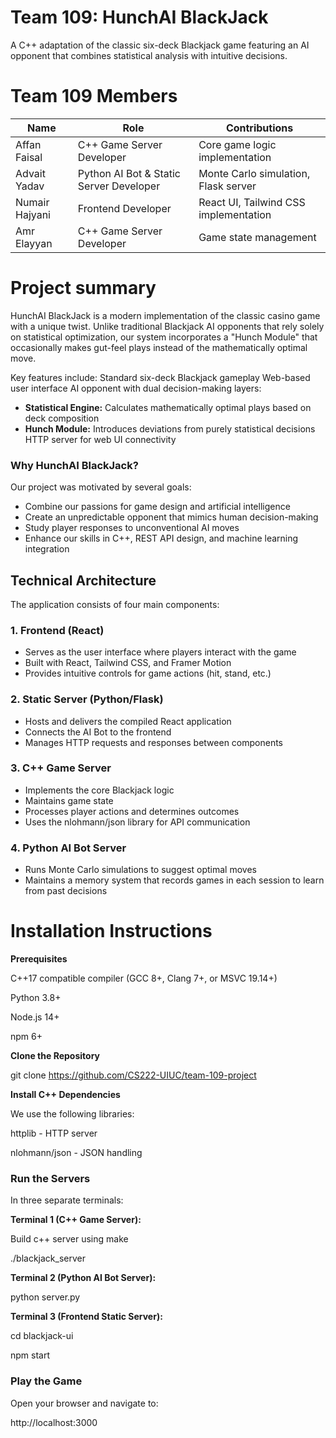 # Team 109: HunchAI BlackJack
A C++ adaptation of the classic six-deck Blackjack game featuring an AI opponent that combines statistical analysis with intuitive decisions.

# Team 109 Members

| Name | Role | Contributions |
|------|------|--------------|
| Affan Faisal | C++ Game Server Developer | Core game logic implementation |
| Advait Yadav | Python AI Bot & Static Server Developer | Monte Carlo simulation, Flask server |
| Numair Hajyani | Frontend Developer | React UI, Tailwind CSS implementation |
| Amr Elayyan | C++ Game Server Developer | Game state management |

# Project summary
HunchAI BlackJack is a modern implementation of the classic casino game with a unique twist. Unlike traditional Blackjack AI opponents that rely solely on statistical optimization, our system incorporates a "Hunch Module" that occasionally makes gut-feel plays instead of the mathematically optimal move.

Key features include:
Standard six-deck Blackjack gameplay
Web-based user interface
AI opponent with dual decision-making layers:
- **Statistical Engine:** Calculates mathematically optimal plays based on deck composition
- **Hunch Module:** Introduces deviations from purely statistical decisions
HTTP server for web UI connectivity

### Why HunchAI BlackJack?

Our project was motivated by several goals:
- Combine our passions for game design and artificial intelligence
- Create an unpredictable opponent that mimics human decision-making
- Study player responses to unconventional AI moves
- Enhance our skills in C++, REST API design, and machine learning integration

## Technical Architecture

The application consists of four main components:

### 1. Frontend (React)
- Serves as the user interface where players interact with the game
- Built with React, Tailwind CSS, and Framer Motion
- Provides intuitive controls for game actions (hit, stand, etc.)

### 2. Static Server (Python/Flask)
- Hosts and delivers the compiled React application
- Connects the AI Bot to the frontend
- Manages HTTP requests and responses between components

### 3. C++ Game Server
- Implements the core Blackjack logic
- Maintains game state
- Processes player actions and determines outcomes
- Uses the nlohmann/json library for API communication

### 4. Python AI Bot Server
- Runs Monte Carlo simulations to suggest optimal moves
- Maintains a memory system that records games in each session to learn from past decisions


# Installation Instructions
**Prerequisites**

C++17 compatible compiler (GCC 8+, Clang 7+, or MSVC 19.14+)

Python 3.8+

Node.js 14+

npm 6+

**Clone the Repository**

git clone https://github.com/CS222-UIUC/team-109-project

**Install C++ Dependencies**

We use the following libraries:

httplib - HTTP server

nlohmann/json - JSON handling

### Run the Servers

In three separate terminals:

**Terminal 1 (C++ Game Server):**

Build c++ server using make

./blackjack_server

**Terminal 2 (Python AI Bot Server):**

python server.py

**Terminal 3 (Frontend Static Server):**

cd blackjack-ui

npm start

### **Play the Game**

Open your browser and navigate to: 

http://localhost:3000
